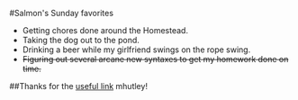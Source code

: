 
#Salmon's Sunday favorites

- Getting chores done around the Homestead.
- Taking the dog out to the pond.
- Drinking a beer while my girlfriend swings on the rope swing.
- ~~Figuring out several arcane new syntaxes to get my homework done on time.~~

##Thanks for the [useful link](https://help.github.com/articles/markdown-basics/) mhutley!

